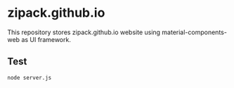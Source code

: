 # zipack.github.io

This repository stores zipack.github.io website using material-components-web as UI framework.

## Test

```shell
node server.js
```
